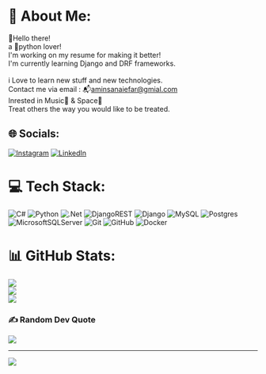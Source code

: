 # 💫 About Me:
👋Hello there!<br>
a 🐍python lover!<br>
I'm working on my resume for making it better!<br>
I'm currently learning Django and DRF frameworks.<br>
<br>
i Love to learn new stuff and new technologies.<br>
Contact me via email : 📬aminsanaiefar@gmial.com<br>
Inrested in Music🎵 & Space🌌<br>
Treat others the way you would like to be treated.<br>


## 🌐 Socials:
[![Instagram](https://img.shields.io/badge/Instagram-%23E4405F.svg?logo=Instagram&logoColor=white)](https://instagram.com/https://www.instagram.com/amin.sanaiefar?igsh=MXZxOXJnNjZnem9hOQ%3D%3D&utm_source=qr) [![LinkedIn](https://img.shields.io/badge/LinkedIn-%230077B5.svg?logo=linkedin&logoColor=white)](https://linkedin.com/in/https://www.linkedin.com/in/amin-sanaiefar-51868b318?utm_source=share&utm_campaign=share_via&utm_content=profile&utm_medium=ios_app) 

# 💻 Tech Stack:
![C#](https://img.shields.io/badge/c%23-%23239120.svg?style=for-the-badge&logo=csharp&logoColor=white) ![Python](https://img.shields.io/badge/python-3670A0?style=for-the-badge&logo=python&logoColor=ffdd54) ![.Net](https://img.shields.io/badge/.NET-5C2D91?style=for-the-badge&logo=.net&logoColor=white) ![DjangoREST](https://img.shields.io/badge/DJANGO-REST-ff1709?style=for-the-badge&logo=django&logoColor=white&color=ff1709&labelColor=gray) ![Django](https://img.shields.io/badge/django-%23092E20.svg?style=for-the-badge&logo=django&logoColor=white) ![MySQL](https://img.shields.io/badge/mysql-4479A1.svg?style=for-the-badge&logo=mysql&logoColor=white) ![Postgres](https://img.shields.io/badge/postgres-%23316192.svg?style=for-the-badge&logo=postgresql&logoColor=white) ![MicrosoftSQLServer](https://img.shields.io/badge/Microsoft%20SQL%20Server-CC2927?style=for-the-badge&logo=microsoft%20sql%20server&logoColor=white) ![Git](https://img.shields.io/badge/git-%23F05033.svg?style=for-the-badge&logo=git&logoColor=white) ![GitHub](https://img.shields.io/badge/github-%23121011.svg?style=for-the-badge&logo=github&logoColor=white) ![Docker](https://img.shields.io/badge/docker-%230db7ed.svg?style=for-the-badge&logo=docker&logoColor=white)
# 📊 GitHub Stats:
![](https://github-readme-stats.vercel.app/api?username=AminSanaiefar&theme=transparent&hide_border=false&include_all_commits=false&count_private=true)<br/>
![](https://github-readme-streak-stats.herokuapp.com/?user=AminSanaiefar&theme=transparent&hide_border=false)<br/>
![](https://github-readme-stats.vercel.app/api/top-langs/?username=AminSanaiefar&theme=transparent&hide_border=false&include_all_commits=false&count_private=true&layout=compact)

### ✍️ Random Dev Quote
![](https://quotes-github-readme.vercel.app/api?type=horizontal&theme=dark)

<!--### 🔝 Top Contributed Repo
![](https://github-contributor-stats.vercel.app/api?username=AminSanaiefar&limit=5&theme=dark&combine_all_yearly_contributions=true)-->

---
[![](https://visitcount.itsvg.in/api?id=AminSanaiefar&icon=0&color=1)](https://visitcount.itsvg.in)
